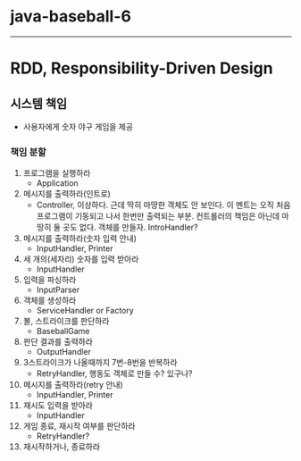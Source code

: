 # java-baseball-6
___

# RDD, Responsibility-Driven Design

## 시스템 책임
- 사용자에게 숫자 야구 게임을 제공

### 책임 분할
1. 프로그램을 실행하라
   - Application
2. 메시지를 출력하라(인트로)
   - Controller, 이상하다. 근데 딱히 마땅한 객체도 안 보인다. 이 멘트는 오직 처음 프로그램이 기동되고 나서 한번만 출력되는 부분. 컨트롤러의 책임은 아닌데 마땅히 둘 곳도 없다. 객체를 만들자. IntroHandler?
3. 메시지를 출력하라(숫자 입력 안내)
   - InputHandler, Printer
4. 세 개의(세자리) 숫자를 입력 받아라
   - InputHandler
5. 입력을 파싱하라
   - InputParser
6. 객체를 생성하라
   - ServiceHandler or Factory
7. 볼, 스트라이크를 판단하라
   - BaseballGame
8. 판단 결과를 출력하라
   - OutputHandler
9. 3스트라이크가 나올때까지 7번-8번을 반복하라
   - RetryHandler, 행동도 객체로 만들 수? 있구나?
10. 메시지를 출력하라(retry 안내)
    - InputHandler, Printer
11. 재시도 입력을 받아라
    - InputHandler
12. 게임 종료, 재시작 여부를 판단하라
    - RetryHandler?
13. 재시작하거나, 종료하라

